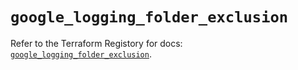 # `google_logging_folder_exclusion`

Refer to the Terraform Registory for docs: [`google_logging_folder_exclusion`](https://registry.terraform.io/providers/hashicorp/google-beta/5.4.0/docs/resources/google_logging_folder_exclusion).
